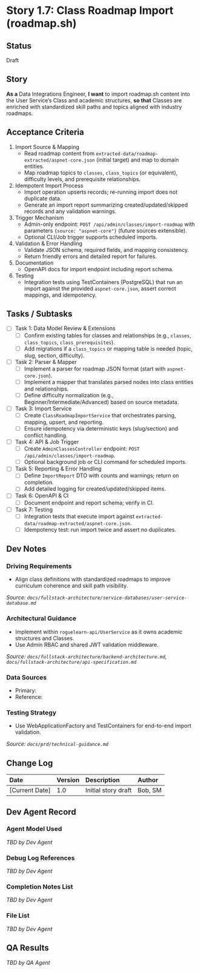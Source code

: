 # **Story 1.7: Class Roadmap Import (roadmap.sh)**

## Status

Draft

## Story

**As a** Data Integrations Engineer,
**I want** to import roadmap.sh content into the User Service’s Class and academic structures,
**so that** Classes are enriched with standardized skill paths and topics aligned with industry roadmaps.

## Acceptance Criteria

1. Import Source & Mapping
   - Read roadmap content from `extracted-data/roadmap-extracted/aspnet-core.json` (initial target) and map to domain entities.
   - Map roadmap topics to `classes`, `class_topics` (or equivalent), difficulty levels, and prerequisite relationships.
2. Idempotent Import Process
   - Import operation upserts records; re-running import does not duplicate data.
   - Generate an import report summarizing created/updated/skipped records and any validation warnings.
3. Trigger Mechanism
   - Admin-only endpoint: `POST /api/admin/classes/import-roadmap` with parameters `{source: "aspnet-core"}` (future sources extensible).
   - Optional CLI/Job trigger supports scheduled imports.
4. Validation & Error Handling
   - Validate JSON schema, required fields, and mapping consistency.
   - Return friendly errors and detailed report for failures.
5. Documentation
   - OpenAPI docs for import endpoint including report schema.
6. Testing
   - Integration tests using TestContainers (PostgreSQL) that run an import against the provided `aspnet-core.json`, assert correct mappings, and idempotency.

## Tasks / Subtasks

- [ ] Task 1: Data Model Review & Extensions
  - [ ] Confirm existing tables for classes and relationships (e.g., `classes`, `class_topics`, `class_prerequisites`).
  - [ ] Add migrations if a `class_topics` or mapping table is needed (topic, slug, section, difficulty).
- [ ] Task 2: Parser & Mapper
  - [ ] Implement a parser for roadmap JSON format (start with `aspnet-core.json`).
  - [ ] Implement a mapper that translates parsed nodes into class entities and relationships.
  - [ ] Define difficulty normalization (e.g., Beginner/Intermediate/Advanced) based on source metadata.
- [ ] Task 3: Import Service
  - [ ] Create `ClassRoadmapImportService` that orchestrates parsing, mapping, upsert, and reporting.
  - [ ] Ensure idempotency via deterministic keys (slug/section) and conflict handling.
- [ ] Task 4: API & Job Trigger
  - [ ] Create `AdminClassesController` endpoint: `POST /api/admin/classes/import-roadmap`.
  - [ ] Optional background job or CLI command for scheduled imports.
- [ ] Task 5: Reporting & Error Handling
  - [ ] Define `ImportReport` DTO with counts and warnings; return on completion.
  - [ ] Add detailed logging for created/updated/skipped items.
- [ ] Task 6: OpenAPI & CI
  - [ ] Document endpoint and report schema; verify in CI.
- [ ] Task 7: Testing
  - [ ] Integration tests that execute import against `extracted-data/roadmap-extracted/aspnet-core.json`.
  - [ ] Idempotency test: run import twice and assert no duplicates.

## Dev Notes

### Driving Requirements
- Align class definitions with standardized roadmaps to improve curriculum coherence and skill path visibility.

*Source: `docs/fullstack-architecture/service-databases/user-service-database.md`*

### Architectural Guidance
- Implement within `roguelearn-api/UserService` as it owns academic structures and Classes.
- Use Admin RBAC and shared JWT validation middleware.

*Source: `docs/fullstack-architecture/backend-architecture.md`, `docs/fullstack-architecture/api-specification.md`*

### Data Sources
- Primary: <mcfile name="aspnet-core.json" path="d:\Code Stuffs\MinhAnh2610\RogueLearn.BMAD.Documentation\extracted-data\roadmap-extracted\aspnet-core.json"></mcfile>
- Reference: <mcfile name="aspnet-core.pdf" path="d:\Code Stuffs\MinhAnh2610\RogueLearn.BMAD.Documentation\extracted-data\roadmap\aspnet-core.pdf"></mcfile>

### Testing Strategy
- Use WebApplicationFactory and TestContainers for end-to-end import validation.

*Source: `docs/prd/technical-guidance.md`*

## Change Log

| Date | Version | Description | Author |
| :--- | :--- | :--- | :--- |
| [Current Date] | 1.0 | Initial story draft | Bob, SM |

## Dev Agent Record

### Agent Model Used
_TBD by Dev Agent_

### Debug Log References
_TBD by Dev Agent_

### Completion Notes List
_TBD by Dev Agent_

### File List
_TBD by Dev Agent_

## QA Results
_TBD by QA Agent_